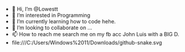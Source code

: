 - 👋 Hi, I’m @Lowestt
- 👀 I’m interested in Programming
- 🌱 I’m currently learning how to code hehe.
- 💞️ I’m looking to collaborate on ...
- 📫 How to reach me search me on my fb acc John Luis with a BIG D.
- file:///C:/Users/Windows%2011/Downloads/github-snake.svg

<!---
Lowestt/Lowestt is a ✨ special ✨ repository because its `README.md` (this file) appears on your GitHub profile.
You can click the Preview link to take a look at your changes.
--->
